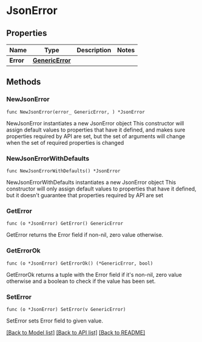 # JsonError

## Properties

Name | Type | Description | Notes
------------ | ------------- | ------------- | -------------
**Error** | [**GenericError**](GenericError.md) |  | 

## Methods

### NewJsonError

`func NewJsonError(error_ GenericError, ) *JsonError`

NewJsonError instantiates a new JsonError object
This constructor will assign default values to properties that have it defined,
and makes sure properties required by API are set, but the set of arguments
will change when the set of required properties is changed

### NewJsonErrorWithDefaults

`func NewJsonErrorWithDefaults() *JsonError`

NewJsonErrorWithDefaults instantiates a new JsonError object
This constructor will only assign default values to properties that have it defined,
but it doesn't guarantee that properties required by API are set

### GetError

`func (o *JsonError) GetError() GenericError`

GetError returns the Error field if non-nil, zero value otherwise.

### GetErrorOk

`func (o *JsonError) GetErrorOk() (*GenericError, bool)`

GetErrorOk returns a tuple with the Error field if it's non-nil, zero value otherwise
and a boolean to check if the value has been set.

### SetError

`func (o *JsonError) SetError(v GenericError)`

SetError sets Error field to given value.



[[Back to Model list]](../README.md#documentation-for-models) [[Back to API list]](../README.md#documentation-for-api-endpoints) [[Back to README]](../README.md)


